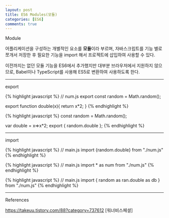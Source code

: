 ```yaml
---
layout: post
title: ES6 Modules(모듈)
categories: [ES6]
comments: true
---
```


Module

어플리케이션을 구성하는 개별적인 요소를 **모듈**이라 부르며, 자바스크립트를 기능 별로 쪼개서 저장한 후 필요한 기능을 import 해서 프로젝트에 삽입하여 사용할 수 있다.

이전까지는 없던 모듈 기능을 ES6에서 추가했지만 대부분 브라우저에서 지원하지 않으므로, Babel이나 TypeScript를 사용해 ES5로 변환하여 사용하도록 한다.


-------------

export

{% highlight javascript %}
// num.js
export const random = Math.random();

export function double(x){
    return x*2;
}
{% endhighlight %}

{% highlight javascript %}
const random = Math.random();

var double = x=>x*2;
export { random.double };
{% endhighlight %}

-------------

import

{% highlight javascript %}
// main.js
import {random.double} from "./num.js"
{% endhighlight %}

{% highlight javascript %}
// main.js
import * as num from "./num.js"
{% endhighlight %}

{% highlight javascript %}
// main.js
import { random as ran.double as db } from "./num.js"
{% endhighlight %}


-------------

References

https://takeuu.tistory.com/88?category=737612 [워너비스페셜]
